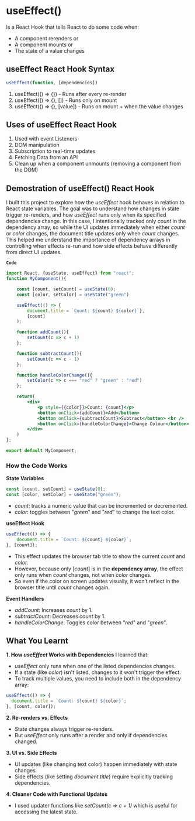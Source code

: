 # useEffect()
Is a React Hook that tells React to do some code when:
- A component rerenders or
- A component mounts or
- The state of a value changes

## useEffect React Hook Syntax
```jsx
useEffect(function, [dependencies])
```

1. useEffect(() => {}) - Runs after every re-render
2. useEffect(() => {}, []) - Runs only on mount
3. useEffect(() => {}, [value]) - Runs on mount + when the value changes

## Uses of useEffect React Hook
1. Used with event Listeners
2. DOM manipulation
3. Subscription to real-time updates
4. Fetching Data from an API
5. Clean up when a component unmounts (removing a component from the DOM)

## Demostration of useEffect() React Hook

I built this project to explore how the *useEffect* hook behaves in relation to React state variables. The goal was to understand how changes in state trigger re-renders, and how *useEffect* runs only when its specified dependencies change. In this case, I intentionally tracked only *count* in the dependency array, so while the UI updates immediately when either *count* or *color* changes, the document title updates only when *count* changes. This helped me understand the importance of dependency arrays in controlling when effects re-run and how side effects behave differently from direct UI updates.

**`Code`**
```jsx
import React, {useState, useEffect} from "react";
function MyComponent(){

    const [count, setCount] = useState(0);
    const [color, setColor] = useState("green")

    useEffect(() => {
        document.title = `Count: ${count} ${color}`},
        [count]
    );

    function addCount(){
        setCount(c => c + 1)
    };

    function subtractCount(){
        setCount(c => c - 1)
    };

    function handleColorChange(){
        setColor(c => c === "red" ? "green" : "red")
    };

    return(
        <div>
            <p style={{color}}>Count: {count}</p>
            <button onClick={addCount}>Add</button>
            <button onClick={subtractCount}>Subtract</button> <br />
            <button onClick={handleColorChange}>Change Colour</button>
        </div>
    )
};

export default MyComponent;
```
### How the Code Works

**State Variables**
```jsx
const [count, setCount] = useState(0);
const [color, setColor] = useState("green");
```
- *count*: tracks a numeric value that can be incremented or decremented.
- *color*: toggles between "*green*" and "*red*" to change the text color.

**useEffect Hook**
```jsx
useEffect(() => {
    document.title = `Count: ${count} ${color}`;
}, [count]);
```

- This effect updates the browser tab title to show the current *count* and *color*.
- However, because only [*count*] is in the **dependency array**, the effect only runs when *count* changes, not when *color* changes.
- So even if the color on screen updates visually, it won’t reflect in the browser title until *count* changes again.

**Event Handlers**
- *addCount*: Increases *count* by 1.
- *subtractCount*: Decreases *count* by 1.
- *handleColorChange*: Toggles color between "*red*" and "*green*".

## What You Learnt
**1. How *useEffect* Works with Dependencies**
I learned that:
- *useEffect* only runs when one of the listed dependencies changes.
- If a state (like *color*) isn't listed, changes to it won't trigger the effect.
- To track multiple values, you need to include both in the dependency array:

```jsx
useEffect(() => {
  document.title = `Count: ${count} ${color}`;
}, [count, color]);
```

**2. Re-renders vs. Effects**
- State changes always trigger re-renders.
- But *useEffect* only runs after a render and only if dependencies changed.

**3. UI vs. Side Effects**
- UI updates (like changing text color) happen immediately with state changes.
- Side effects (like setting *document.title*) require explicitly tracking dependencies.

**4. Cleaner Code with Functional Updates**
- I used updater functions like *setCount(c => c + 1)* which is useful for accessing the latest state.